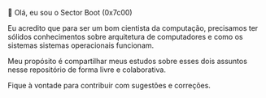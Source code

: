 👋 Olá, eu sou o Sector Boot (0x7c00) 

Eu acredito que para ser um  bom cientista da computação, precisamos ter sólidos conhecimentos sobre arquitetura de computadores e como os sistemas sistemas operacionais funcionam. 

Meu propósito é compartilhar meus estudos sobre esses dois assuntos nesse repositório de forma livre e colaborativa. 

Fique à vontade para contribuir com sugestões e correções. 
